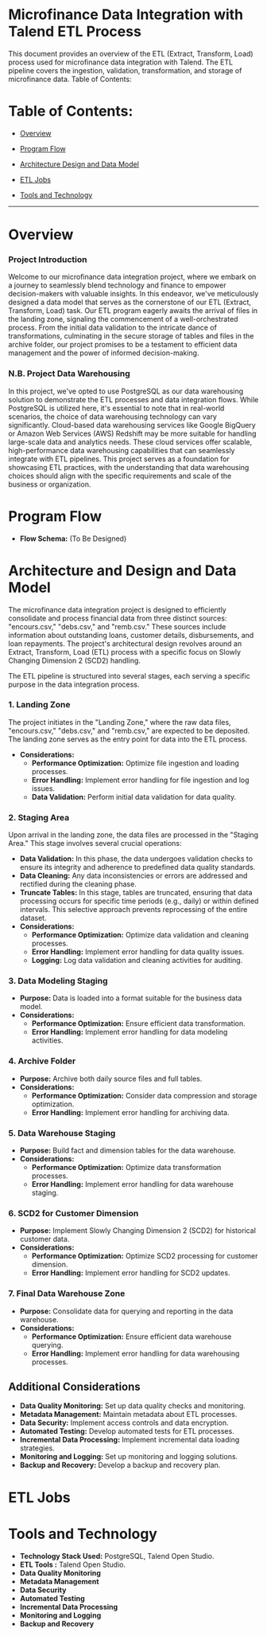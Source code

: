 # Microfinance Data Integration with Talend ETL Process

This document provides an overview of the ETL (Extract, Transform, Load) process used for microfinance data integration with Talend. The ETL pipeline covers the ingestion, validation, transformation, and storage of microfinance data.
Table of Contents:

# Table of Contents:

  - [Overview](#overview)


  - [Program Flow](#program-flow)
    
  - [Architecture Design and Data Model](#architecture-and-design-and-data-model)
    
  - [ETL Jobs](#etl-jobs)
    
  - [Tools and Technology](#tools-and-technology)

_______________________________________________________________________________________________________________________________
# Overview

### Project Introduction

Welcome to our microfinance data integration project, where we embark on a journey to seamlessly blend technology and finance to empower decision-makers with valuable insights. In this endeavor, we've meticulously designed a data model that serves as the cornerstone of our ETL (Extract, Transform, Load) task. Our ETL program eagerly awaits the arrival of files in the landing zone, signaling the commencement of a well-orchestrated process. From the initial data validation to the intricate dance of transformations, culminating in the secure storage of tables and files in the archive folder, our project promises to be a testament to efficient data management and the power of informed decision-making.

### N.B. Project Data Warehousing

In this project, we've opted to use PostgreSQL as our data warehousing solution to demonstrate the ETL processes and data integration flows. While PostgreSQL is utilized here, it's essential to note that in real-world scenarios, the choice of data warehousing technology can vary significantly. Cloud-based data warehousing services like Google BigQuery or Amazon Web Services (AWS) Redshift may be more suitable for handling large-scale data and analytics needs. These cloud services offer scalable, high-performance data warehousing capabilities that can seamlessly integrate with ETL pipelines. This project serves as a foundation for showcasing ETL practices, with the understanding that data warehousing choices should align with the specific requirements and scale of the business or organization.

# Program Flow
- **Flow Schema:** (To Be Designed)

# Architecture and Design and Data Model
The microfinance data integration project is designed to efficiently consolidate and process financial data from three distinct sources: "encours.csv," "debs.csv," and "remb.csv." These sources include information about outstanding loans, customer details, disbursements, and loan repayments. The project's architectural design revolves around an Extract, Transform, Load (ETL) process with a specific focus on Slowly Changing Dimension 2 (SCD2) handling.

The ETL pipeline is structured into several stages, each serving a specific purpose in the data integration process.

### 1. Landing Zone

The project initiates in the "Landing Zone," where the raw data files, "encours.csv," "debs.csv," and "remb.csv," are expected to be deposited. The landing zone serves as the entry point for data into the ETL process.
- **Considerations:**
  - **Performance Optimization:** Optimize file ingestion and loading processes.
  - **Error Handling:** Implement error handling for file ingestion and log issues.
  - **Data Validation:** Perform initial data validation for data quality.

### 2. Staging Area

Upon arrival in the landing zone, the data files are processed in the "Staging Area." This stage involves several crucial operations:

- **Data Validation:** In this phase, the data undergoes validation checks to ensure its integrity and adherence to predefined data quality standards.
- **Data Cleaning:** Any data inconsistencies or errors are addressed and rectified during the cleaning phase.
- **Truncate Tables:** In this stage, tables are truncated, ensuring that data processing occurs for specific time periods (e.g., daily) or within defined intervals. This selective approach prevents reprocessing of the entire dataset.
- **Considerations:**
  - **Performance Optimization:** Optimize data validation and cleaning processes.
  - **Error Handling:** Implement error handling for data quality issues.
  - **Logging:** Log data validation and cleaning activities for auditing.

### 3. Data Modeling Staging

- **Purpose:** Data is loaded into a format suitable for the business data model.
- **Considerations:**
  - **Performance Optimization:** Ensure efficient data transformation.
  - **Error Handling:** Implement error handling for data modeling activities.

### 4. Archive Folder

- **Purpose:** Archive both daily source files and full tables.
- **Considerations:**
  - **Performance Optimization:** Consider data compression and storage optimization.
  - **Error Handling:** Implement error handling for archiving data.

### 5. Data Warehouse Staging

- **Purpose:** Build fact and dimension tables for the data warehouse.
- **Considerations:**
  - **Performance Optimization:** Optimize data transformation processes.
  - **Error Handling:** Implement error handling for data warehouse staging.

### 6. SCD2 for Customer Dimension

- **Purpose:** Implement Slowly Changing Dimension 2 (SCD2) for historical customer data.
- **Considerations:**
  - **Performance Optimization:** Optimize SCD2 processing for customer dimension.
  - **Error Handling:** Implement error handling for SCD2 updates.

### 7. Final Data Warehouse Zone

- **Purpose:** Consolidate data for querying and reporting in the data warehouse.
- **Considerations:**
  - **Performance Optimization:** Ensure efficient data warehouse querying.
  - **Error Handling:** Implement error handling for data warehousing processes.


## Additional Considerations

- **Data Quality Monitoring:** Set up data quality checks and monitoring.
- **Metadata Management:** Maintain metadata about ETL processes.
- **Data Security:** Implement access controls and data encryption.
- **Automated Testing:** Develop automated tests for ETL processes.
- **Incremental Data Processing:** Implement incremental data loading strategies.
- **Monitoring and Logging:** Set up monitoring and logging solutions.
- **Backup and Recovery:** Develop a backup and recovery plan.

# ETL Jobs

# Tools and Technology
- **Technology Stack Used:** PostgreSQL, Talend Open Studio.
- **ETL Tools :** Talend Open Studio.
- **Data Quality Monitoring**
- **Metadata Management**
- **Data Security**
- **Automated Testing** 
- **Incremental Data Processing**
- **Monitoring and Logging** 
- **Backup and Recovery**
